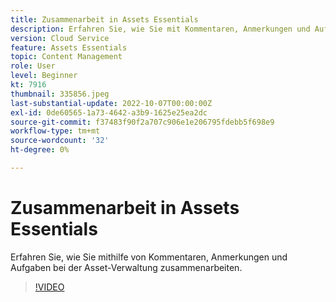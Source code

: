 ```yaml
---
title: Zusammenarbeit in Assets Essentials
description: Erfahren Sie, wie Sie mit Kommentaren, Anmerkungen und Aufgaben in der Asset-Verwaltung zusammenarbeiten können.
version: Cloud Service
feature: Assets Essentials
topic: Content Management
role: User
level: Beginner
kt: 7916
thumbnail: 335856.jpeg
last-substantial-update: 2022-10-07T00:00:00Z
exl-id: 0de60565-1a73-4642-a3b9-1625e25ea2dc
source-git-commit: f37483f90f2a707c906e1e206795fdebb5f698e9
workflow-type: tm+mt
source-wordcount: '32'
ht-degree: 0%

---
```


# Zusammenarbeit in Assets Essentials

Erfahren Sie, wie Sie mithilfe von Kommentaren, Anmerkungen und Aufgaben bei der Asset-Verwaltung zusammenarbeiten.

>[!VIDEO](https://video.tv.adobe.com/v/335856/?quality=12&learn=on)
